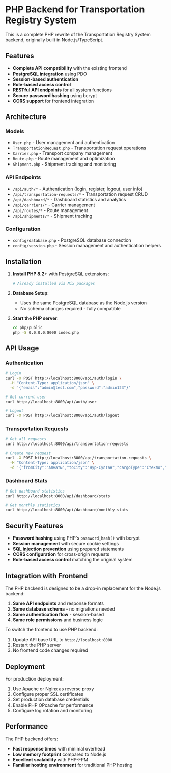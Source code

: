 # PHP Backend for Transportation Registry System

This is a complete PHP rewrite of the Transportation Registry System backend, originally built in Node.js/TypeScript.

## Features

- **Complete API compatibility** with the existing frontend
- **PostgreSQL integration** using PDO
- **Session-based authentication** 
- **Role-based access control**
- **RESTful API endpoints** for all system functions
- **Secure password hashing** using bcrypt
- **CORS support** for frontend integration

## Architecture

### Models
- `User.php` - User management and authentication
- `TransportationRequest.php` - Transportation request operations
- `Carrier.php` - Transport company management
- `Route.php` - Route management and optimization
- `Shipment.php` - Shipment tracking and monitoring

### API Endpoints
- `/api/auth/*` - Authentication (login, register, logout, user info)
- `/api/transportation-requests/*` - Transportation request CRUD
- `/api/dashboard/*` - Dashboard statistics and analytics
- `/api/carriers/*` - Carrier management
- `/api/routes/*` - Route management
- `/api/shipments/*` - Shipment tracking

### Configuration
- `config/database.php` - PostgreSQL database connection
- `config/session.php` - Session management and authentication helpers

## Installation

1. **Install PHP 8.2+** with PostgreSQL extensions:
   ```bash
   # Already installed via Nix packages
   ```

2. **Database Setup**:
   - Uses the same PostgreSQL database as the Node.js version
   - No schema changes required - fully compatible

3. **Start the PHP server**:
   ```bash
   cd php/public
   php -S 0.0.0.0:8000 index.php
   ```

## API Usage

### Authentication
```bash
# Login
curl -X POST http://localhost:8000/api/auth/login \
  -H "Content-Type: application/json" \
  -d '{"email":"admin@test.com","password":"admin123"}'

# Get current user
curl http://localhost:8000/api/auth/user

# Logout
curl -X POST http://localhost:8000/api/auth/logout
```

### Transportation Requests
```bash
# Get all requests
curl http://localhost:8000/api/transportation-requests

# Create new request
curl -X POST http://localhost:8000/api/transportation-requests \
  -H "Content-Type: application/json" \
  -d '{"fromCity":"Алматы","toCity":"Нур-Султан","cargoType":"Стекло","weight":"100"}'
```

### Dashboard Stats
```bash
# Get dashboard statistics
curl http://localhost:8000/api/dashboard/stats

# Get monthly statistics
curl http://localhost:8000/api/dashboard/monthly-stats
```

## Security Features

- **Password hashing** using PHP's `password_hash()` with bcrypt
- **Session management** with secure cookie settings
- **SQL injection prevention** using prepared statements
- **CORS configuration** for cross-origin requests
- **Role-based access control** matching the original system

## Integration with Frontend

The PHP backend is designed to be a drop-in replacement for the Node.js backend:

1. **Same API endpoints** and response formats
2. **Same database schema** - no migrations needed
3. **Same authentication flow** - session-based
4. **Same role permissions** and business logic

To switch the frontend to use PHP backend:
1. Update API base URL to `http://localhost:8000`
2. Restart the PHP server
3. No frontend code changes required

## Deployment

For production deployment:
1. Use Apache or Nginx as reverse proxy
2. Configure proper SSL certificates
3. Set production database credentials
4. Enable PHP OPcache for performance
5. Configure log rotation and monitoring

## Performance

The PHP backend offers:
- **Fast response times** with minimal overhead
- **Low memory footprint** compared to Node.js
- **Excellent scalability** with PHP-FPM
- **Familiar hosting environment** for traditional PHP hosting